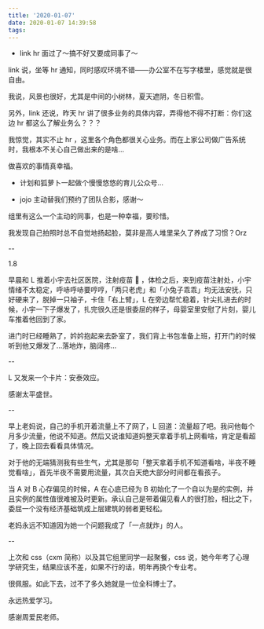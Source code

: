 ```yaml
---
title: '2020-01-07'
date: 2020-01-07 14:39:58
tags:
---
```


* link hr 面过了～搞不好又要成同事了～

link 说，坐等 hr 通知，同时感叹环境不错——办公室不在写字楼里，感觉就是很自由。

我说，风景也很好，尤其是中间的小树林，夏天遮阴，冬日积雪。

另外，link 还说，昨天 hr 讲了很多业务的具体内容，弄得他不得不打断：你们这边 hr 都这么了解业务么？？？

我惊觉，其实不止 hr ，这里各个角色都很关心业务。而在上家公司做广告系统时，我根本不关心自己做出来的是啥...

做喜欢的事情真幸福。

* 计划和狐萝卜一起做个慢慢悠悠的育儿公众号...

* jojo 主动替我们预约了团队合影，感谢～

组里有这么一个主动的同事，也是一种幸福，要珍惜。

我发现自己拍照时总不自觉地扬起脸，莫非是高人堆里呆久了养成了习惯？Orz

--

1.8

早晨和 L 推着小宇去社区医院，注射疫苗 💉 ，体检之后，来到疫苗注射处，小宇情绪不太稳定，呼哧呼哧要哼哼，「两只老虎」和「小兔子乖乖」均无法安抚，只好硬来了，脱掉一只袖子，卡住「右上臂」，L 在旁边帮忙稳着，针尖扎进去的时候，小宇一下子爆发了，扎完很久还是很委屈的样子，母婴室里安慰了片刻，婴儿车推着他回到了家。

进门时已经睡熟了，妗妗抱起来去卧室了，我们背上书包准备上班，打开门的时候听到他又爆发了...落地炸，脑阔疼...

--

L 又发来一个卡片：安泰效应。

感谢太平盛世。

--

早上老妈说，自己的手机开着流量上不了网了，L 回道：流量超了吧。我问他每个月多少流量，他说不知道。然后又说谁知道妈整天拿着手机上网看啥，肯定是看超了，晚上回去看看具体情况。

对于他的无端猜测我有些生气，尤其是那句「整天拿着手机不知道看啥，半夜不睡觉看啥」，首先半夜不需要用流量，其次白天绝大部分时间都在看孩子。

当 A 对 B 心存偏见的时候，A 在心底已经为 B 初始化了一个自以为是的实例，并且实例的属性值很难被及时更新。承认自己是带着偏见看人的很打脸，相比之下，委屈一个没有经济基础筑成上层建筑的弱者更轻松。

老妈永远不知道因为她一个问题我成了「一点就炸」的人。


--

上次和 css（cxm 简称）以及其它组里同学一起聚餐，css 说，她今年考了心理学研究生，结果应该不差，如果不行的话，明年再换个专业考。

很佩服。如此下去，过不了多久她就是一位全科博士了。

永远热爱学习。

感谢周爱民老师。
